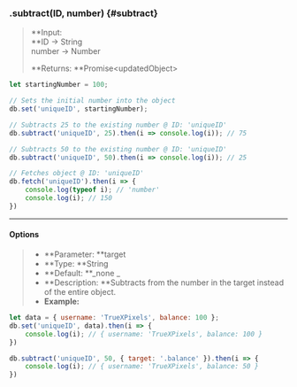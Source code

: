 ### .subtract\(ID, number\) {#subtract}

> **Input:                                              
>    **ID -&gt; String  
>    number -&gt; Number
>
> **Returns: **Promise&lt;updatedObject&gt;

```js
let startingNumber = 100;

// Sets the initial number into the object
db.set('uniqueID', startingNumber);

// Subtracts 25 to the existing number @ ID: 'uniqueID'
db.subtract('uniqueID', 25).then(i => console.log(i)); // 75

// Subtracts 50 to the existing number @ ID: 'uniqueID'
db.subtract('uniqueID', 50).then(i => console.log(i)); // 25

// Fetches object @ ID: 'uniqueID'
db.fetch('uniqueID').then(i => {
    console.log(typeof i); // 'number'
    console.log(i); // 150
})
```

---

#### Options

> * **Parameter: **target
> * **Type: **String
> * **Default: **_none  _
> * **Description: **Subtracts from the number in the target instead of the entire object.
> * **Example:**

```js
let data = { username: 'TrueXPixels', balance: 100 };
db.set('uniqueID', data).then(i => {
    console.log(i); // { username: 'TrueXPixels', balance: 100 }
})

db.subtract('uniqueID', 50, { target: '.balance' }).then(i => {
    console.log(i); // { username: 'TrueXPixels', balance: 50 }
})
```



